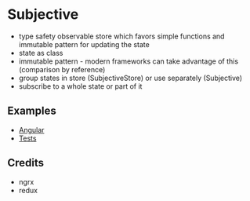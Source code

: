 # Subjective
- type safety observable store which favors simple functions and immutable pattern for updating the state
- state as class
- immutable pattern - modern frameworks can take advantage of this (comparison by reference)
- group states in store (SubjectiveStore) or use separately (Subjective)
- subscribe to a whole state or part of it

## Examples
- [Angular](https://stackblitz.com/edit/subjective?file=app%2Fcore%2Fstores%2Fproduct%2Fproduct.state.ts)
- [Tests](test/subjective.test.ts)

## Credits
- ngrx
- redux
